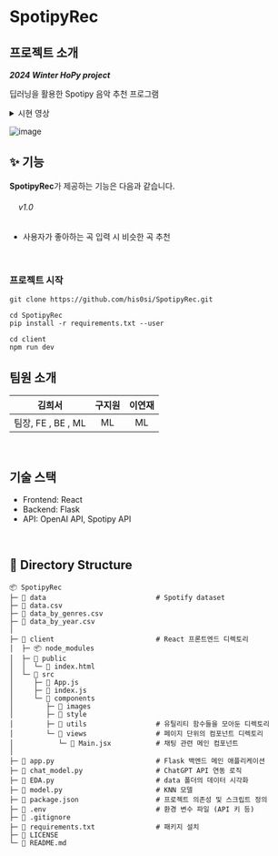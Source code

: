 # SpotipyRec

## 프로젝트 소개
_**2024 Winter HoPy project**_<br>

딥러닝을 활용한 Spotipy 음악 추천 프로그램 



<details>
<summary> 시현 영상 </summary>
<div markdown="1">    


https://github.com/user-attachments/assets/1235020f-4c69-49af-95f9-85b511a6326f

  
</div>
</details>


![image](https://github.com/user-attachments/assets/7453c3db-03f9-42c7-92c9-e22153cd23c0)

## ✨ 기능
**SpotipyRec**가 제공하는 기능은 다음과 같습니다.
###### &nbsp;&nbsp;&nbsp;&nbsp;v1.0
- 사용자가 좋아하는 곡 입력 시 비슷한 곡 추천

<br>

### 프로젝트 시작
```
git clone https://github.com/his0si/SpotipyRec.git

cd SpotipyRec
pip install -r requirements.txt --user

cd client
npm run dev
```


##  팀원 소개
|     김희서     |     구지원     |     이연재     |
|:--------------:|:--------------:|:--------------:|
| 팀장, FE , BE , ML | ML | ML |

<br>

## 기술 스택

- Frontend: React
- Backend: Flask
- API: OpenAI API, Spotipy API

<br>


## 📂 Directory Structure

```
📦 SpotipyRec
├─ 📂 data                           # Spotify dataset
├─ 📄 data.csv
├─ 📄 data_by_genres.csv
├─ 📄 data_by_year.csv
│
├─ 📂 client                         # React 프론트엔드 디렉토리
│  ├─ 📦 node_modules
│  ├─ 📂 public
│  │  └─ 📄 index.html
│  └─ 📂 src
│     ├─ 📄 App.js
│     ├─ 📄 index.js
│     └─ 📂 components
│        ├─ 📂 images
│        ├─ 📂 style
│        ├─ 📂 utils                 # 유틸리티 함수들을 모아둔 디렉토리
│        └─ 📂 views                 # 페이지 단위의 컴포넌트 디렉토리
│           └─ 📄 Main.jsx           # 채팅 관련 메인 컴포넌트
│ 
├─ 🐍 app.py                         # Flask 백엔드 메인 애플리케이션
├─ 🐍 chat_model.py                  # ChatGPT API 연동 로직
├─ 🐍 EDA.py                         # data 폴더의 데이터 시각화
├─ 🐍 model.py                       # KNN 모델
├─ 📄 package.json                   # 프로젝트 의존성 및 스크립트 정의
├─ 📄 .env                           # 환경 변수 파일 (API 키 등)
├─ 📄 .gitignore
├─ 📄 requirements.txt               # 패키지 설치
├─ 📄 LICENSE
└─ 📄 README.md 
```


